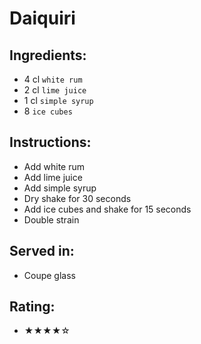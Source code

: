 # Daiquiri

## Ingredients:
- 4 cl `white rum`
- 2 cl `lime juice`
- 1 cl `simple syrup`
- 8 `ice cubes`

## Instructions:
- Add white rum
- Add lime juice
- Add simple syrup
- Dry shake for 30 seconds
- Add ice cubes and shake for 15 seconds
- Double strain

## Served in:
- Coupe glass

## Rating:
- ★★★★☆